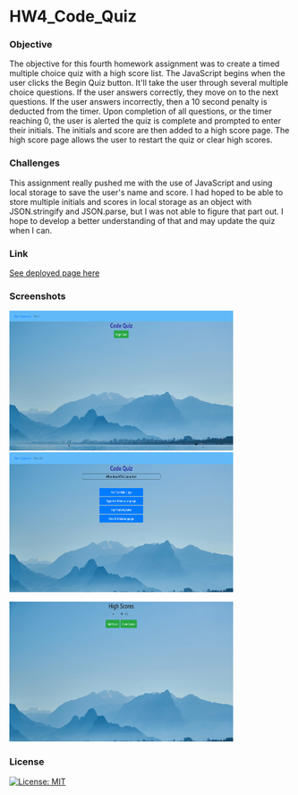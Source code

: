 # HW4_Code_Quiz

### **Objective**

The objective for this fourth homework assignment was to create a timed multiple choice quiz with a high score list. The JavaScript begins when the user clicks the Begin Quiz button. It'll take the user through several multiple choice questions. If the user answers correctly, they move on to the next questions. If the user answers incorrectly, then a 10 second penalty is deducted from the timer. Upon completion of all questions, or the timer reaching 0, the user is alerted the quiz is complete and prompted to enter their initials. The initials and score are then added to a high score page. The high score page allows the user to restart the quiz or clear high scores.

### **Challenges**

This assignment really pushed me with the use of JavaScript and using local storage to save the user's name and score. I had hoped to be able to store multiple initials and scores in local storage as an object with JSON.stringify and JSON.parse, but I was not able to figure that part out. I hope to develop a better understanding of that and may update the quiz when I can.

### **Link**

[See deployed page here](https://peterphenow.github.io/HW4_Code_Quiz/)

### **Screenshots**

<img src="./assets/img/begin_quiz.png" alt="beginning of quiz" width="400" height="250">&nbsp;&nbsp;<img src="./assets/img/first_question.png" alt="first question" width="400" height="250">

<img src="./assets/img/high_scores.png" alt="beginning of quiz" width="400" height="250">

### **License**

[![License: MIT](https://img.shields.io/badge/License-MIT-yellow.svg)](https://opensource.org/licenses/MIT)
